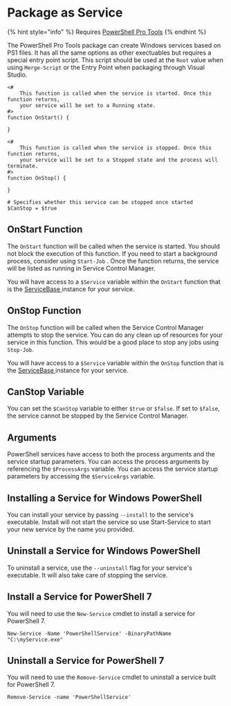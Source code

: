 # Package as Service

{% hint style="info" %}
Requires [PowerShell Pro Tools](https://ironmansoftware.com/poshtools)
{% endhint %}

The PowerShell Pro Tools package can create Windows services based on PS1 files. It has all the same options as other exectuables but requires a special entry point script. This script should be used at the `Root` value when using `Merge-Script` or the Entry Point when packaging through Visual Studio.&#x20;

```
<#
	This function is called when the service is started. Once this function returns, 
	your service will be set to a Running state.
#>
function OnStart() {

}

<#
	This function is called when the service is stopped. Once this function returns,
	your service will be set to a Stopped state and the process will terminate.
#>
function OnStop() {

}

# Specifies whether this service can be stopped once started
$CanStop = $true
```

## OnStart Function

The `OnStart` function will be called when the service is started. You should not block the execution of this function. If you need to start a background process, consider using `Start-Job` . Once the function returns, the service will be listed as running in Service Control Manager.&#x20;

You will have access to a `$Service` variable within the `OnStart` function that is the [ServiceBase ](https://docs.microsoft.com/en-us/dotnet/api/system.serviceprocess.servicebase?view=netframework-4.8)instance for your service.

## OnStop Function

The `OnStop` function will be called when the Service Control Manager attempts to stop the service. You can do any clean up of resources for your service in this function. This would be a good place to stop any jobs using `Stop-Job`.

You will have access to a `$Service` variable within the `OnStop` function that is the [ServiceBase ](https://docs.microsoft.com/en-us/dotnet/api/system.serviceprocess.servicebase?view=netframework-4.8)instance for your service.

## CanStop Variable

You can set the `$CanStop` variable to either `$true` or `$false`. If set to `$false`, the service cannot be stopped by the Service Control Manager.

## Arguments

PowerShell services have access to both the process arguments and the service startup parameters. You can access the process arguments by referencing the `$ProcessArgs` variable. You can access the service startup parameters by accessing the `$ServiceArgs` variable.&#x20;

## Installing a Service for Windows PowerShell

You can install your service by passing `--install` to the service's executable. Install will not start the service so use Start-Service to start your new service by the name you provided.&#x20;

## Uninstall a Service for Windows PowerShell

To uninstall a service, use the `--uninstall` flag for your service's executable. It will also take care of stopping the service.&#x20;

## Install a Service for PowerShell 7

You will need to use the `New-Service` cmdlet to install a service for PowerShell 7.&#x20;

```
New-Service -Name 'PowerShellService' -BinaryPathName "C:\myService.exe"
```

## Uninstall a Service for PowerShell 7

You will need to use the `Remove-Service` cmdlet to uninstall a service built for PowerShell 7.

```
Remove-Service -name 'PowerShellService'
```

